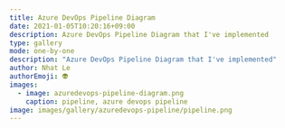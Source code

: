 ```yaml
---
title: Azure DevOps Pipeline Diagram
date: 2021-01-05T10:20:16+09:00
description: Azure DevOps Pipeline Diagram that I've implemented
type: gallery
mode: one-by-one
description: "Azure DevOps Pipeline Diagram that I've implemented"
author: Nhat Le
authorEmoji: 👽
images:
  - image: azuredevops-pipeline-diagram.png
    caption: pipeline, azure devops pipeline
image: images/gallery/azuredevops-pipeline/pipeline.png
---
```


